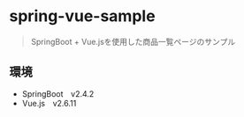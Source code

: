 # spring-vue-sample
> SpringBoot + Vue.jsを使用した商品一覧ページのサンプル

## 環境
- SpringBoot&emsp;v2.4.2
- Vue.js&emsp;v2.6.11
